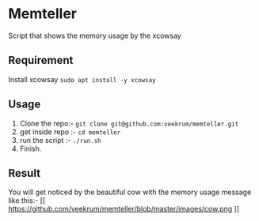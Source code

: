 # Memteller
Script that shows the memory usage by the xcowsay 

## Requirement
 Install xcowsay
`sudo apt install -y xcowsay`

## Usage
1. Clone the repo:- `git clone git@github.com:veekrum/memteller.git`
2. get inside repo :- `cd memteller`
3. run the script :- `./run.sh`
4. Finish.
 
 ## Result
 You will get noticed by the beautiful cow with the memory usage message like this:-
[[ https://github.com/veekrum/memteller/blob/master/images/cow.png ]]

    
